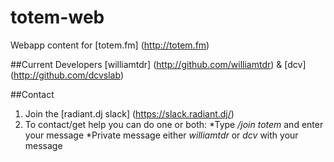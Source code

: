 # totem-web
Webapp content for [totem.fm] (http://totem.fm)

##Current Developers
[williamtdr] (http://github.com/williamtdr) & [dcv] (http://github.com/dcvslab)

##Contact
1. Join the [radiant.dj slack] (https://slack.radiant.dj/)
2. To contact/get help you can do one or both:
  *Type _/join totem_ and enter your message
  *Private message either _williamtdr_ or _dcv_ with your message


